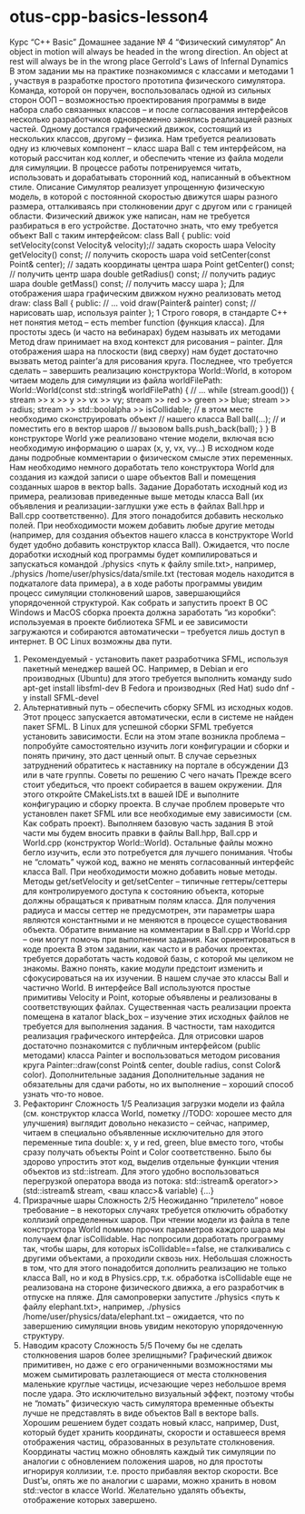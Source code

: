 # otus-cpp-basics-lesson4

Курс “C++ Basic”
Домашнее задание № 4 “Физический симулятор”
An object in motion will always be headed in the wrong direction.
An object at rest will always be in the wrong place
Gerrold's Laws of Infernal Dynamics
В этом задании мы на практике познакомимся с классами и методами
1
, участвуя в
разработке простого прототипа физического симулятора. Команда, которой он поручен,
воспользовалась одной из сильных сторон ООП – возможностью проектирования
программы в виде набора слабо связанных классов – и после согласования
интерфейсов несколько разработчиков одновременно занялись реализацией разных
частей. Одному достался графический движок, состоящий из нескольких классов,
другому – физика.
Нам требуется реализовать одну из ключевых компонент – класс шара Ball с тем
интерфейсом, на который рассчитан код коллег, и обеспечить чтение из файла модели
для симуляции. В процессе работы потренируемся читать, использовать и
дорабатывать сторонний код, написанный в объектном стиле.
Описание
Симулятор реализует упрощенную физическую модель, в которой с постоянной
скоростью движутся шары разного размера, отталкиваясь при столкновении друг с
другом или с границей области. Физический движок уже написан, нам не требуется
разбираться в его устройстве. Достаточно знать, что ему требуется объект Ball с
таким интерфейсом:
class Ball {
public:
void setVelocity(const Velocity& velocity);// задать скорость шара
Velocity getVelocity() const; // получить скорость шара
void setCenter(const Point& center); // задать координаты центра шара
Point getCenter() const; // получить центр шара
double getRadius() const; // получить радиус шара
double getMass() const; // получить массу шара
};
Для отображения шара графическим движком нужно реализовать метод draw:
class Ball {
public:
// ...
void draw(Painter& painter) const; // нарисовать шар, используя painter
};
1 Строго говоря, в стандарте C++ нет понятия метод – есть member function (функция класса).
Для простоты здесь (и часто на вебинарах) будем называть их методами
Метод draw принимает на вход контекст для рисования – painter. Для отображения
шара на плоскости (вид сверху) нам будет достаточно вызвать метод painter’а для
рисования круга.
Последнее, что требуется сделать – завершить реализацию конструктора
World::World, в котором читаем модель для симуляции из файла worldFilePath:
World::World(const std::string& worldFilePath) {
// ...
while (stream.good()) {
stream >> x >> y >> vx >> vy;
stream >> red >> green >> blue;
stream >> radius;
stream >> std::boolalpha >> isCollidable;
// в этом месте необходимо сконструировать объект
// нашего класса Ball ball(...);
// и поместить его в вектор шаров
// вызовом balls.push_back(ball);
}
}
В конструкторе World уже реализовано чтение модели, включая всю необходимую
информацию о шарах (x, y, vx, vy…) В исходном коде даны подробные комментарии
о физическом смысле этих переменных. Нам необходимо немного доработать тело
конструктора World для создания из каждой записи о шаре объектов Ball и помещения
созданных шаров в вектор balls.
Задание
Доработать исходный код из примера, реализовав приведенные выше методы класса
Ball (их объявления и реализации-заглушки уже есть в файлах Ball.hpp и Ball.сpp
соответственно). Для этого понадобится добавить несколько полей. При
необходимости можем добавить любые другие методы (например, для создания
объектов нашего класса в конструкторе World будет удобно добавить конструктор
класса Ball).
Ожидается, что после доработки исходный код программы будет компилироваться и
запускаться командой ./physics <путь к файлу smile.txt>, например, ./physics
/home/user/physics/data/smile.txt (тестовая модель находится в подкаталоге data
примера), а в ходе работы программы увидим процесс симуляции столкновений
шаров, завершающийся упорядоченной структурой.
Как собрать и запустить проект
В ОС Windows и MacOS сборка проекта должна заработать “из коробки”: используемая
в проекте библиотека SFML и ее зависимости загружаются и собираются
автоматически – требуется лишь доступ в интернет.
В ОС Linux возможны два пути.
1. Рекомендуемый - установить пакет разработчика SFML, используя пакетный
менеджер вашей ОС.
Например, в Debian и его производных (Ubuntu) для этого требуется выполнить
команду sudo apt-get install libsfml-dev
В Fedora и производных (Red Hat) sudo dnf -y install SFML-devel
2. Альтернативный путь – обеспечить сборку SFML из исходных кодов. Этот
процесс запускается автоматически, если в системе не найден пакет SFML. В
Linux для успешной сборки SFML требуется установить зависимости.
Если на этом этапе возникла проблема – попробуйте самостоятельно изучить логи
конфигурации и сборки и понять причину, это даст ценный опыт. В случае серьезных
затруднений обратитесь к наставнику на портале в обсуждении ДЗ или в чате группы.
Советы по решению
С чего начать
Прежде всего стоит убедиться, что проект собирается в вашем окружении. Для этого
откройте CMakeLists.txt в вашей IDE и выполните конфигурацию и сборку проекта. В
случае проблем проверьте что установлен пакет SFML или все необходимые ему
зависимости (см. Как собрать проект).
Выполняем базовую часть задания
В этой части мы будем вносить правки в файлы Ball.hpp, Ball.сpp и World.сpp
(конструктор World::World). Остальные файлы можно бегло изучить, если это
потребуется для лучшего понимания.
Чтобы не “сломать” чужой код, важно не менять согласованный интерфейс класса
Ball. При необходимости можно добавить новые методы.
Методы get/setVelocity и get/setCenter – типичные геттеры/сеттеры для
контролируемого доступа к состоянию объекта, которые должны обращаться к
приватным полям класса. Для получения радиуса и массы сеттер не предусмотрен, эти
параметры шара являются константными и не меняются в процессе существования
объекта.
Обратите внимание на комментарии в Ball.сpp и World.сpp – они могут помочь при
выполнении задания.
Как ориентироваться в коде проекта
В этом задании, как часто и в рабочих проектах, требуется доработать часть кодовой
базы, с которой мы целиком не знакомы. Важно понять, какие модули предстоит
изменить и сфокусироваться на их изучении. В нашем случае это классы Ball и
частично World. В интерфейсе Ball используются простые примитивы Velocity и Point,
которые объявлены и реализованы в соответствующих файлах.
Существенная часть реализации проекта помещена в каталог black_box – изучение
этих исходных файлов не требуется для выполнения задания. В частности, там
находится реализация графического интерфейса. Для отрисовки шаров достаточно
познакомится с публичным интерфейсом (public методами) класса Painter и
воспользоваться методом рисования круга Painter::draw(const Point& center, double
radius, const Color& color).
Дополнительные задания
Дополнительные задания не обязательны для сдачи работы, но их выполнение –
хороший способ узнать что-то новое.
1. Рефакторинг
Сложность 1/5
Реализация загрузки модели из файла (см. конструктор класса World, пометку //TODO:
хорошее место для улучшения) выглядит довольно неказисто – сейчас, например,
читаем в специально объявленные исключительно для этого переменные типа double:
x, y и red, green, blue вместо того, чтобы сразу получать объекты Point и Color
соответственно. Было бы здорово упростить этот код, выделив отдельные функции
чтения объектов из std::istream. Для этого удобно воспользоваться перегрузкой
оператора ввода из потока:
std::istream& operator>>(std::istream& stream, <ваш класс>& variable) {...}
2. Призрачные шары
Сложность 2/5
Неожиданно “прилетело” новое требование – в некоторых случаях требуется
отключить обработку коллизий определенных шаров. При чтении модели из файла в
теле конструктора World помимо прочих параметров каждого шара мы получаем флаг
isCollidable. Нас попросили доработать программу так, чтобы шары, для которых
isCollidable==false, не сталкивались с другими объектами, а проходили сквозь них.
Небольшая сложность в том, что для этого понадобится дополнить реализацию не
только класса Ball, но и код в Physics.cpp, т.к. обработка isCollidable еще не
реализована на стороне физического движка, а его разработчик в отпуске на пляже.
Для самопроверки запустите ./physics <путь к файлу elephant.txt>, например,
./physics /home/user/physics/data/elephant.txt – ожидается, что по завершению
симуляции вновь увидим некоторую упорядоченную структуру.
3. Наводим красоту
Сложность 5/5
Почему бы не сделать столкновения шаров более зрелищными? Графический движок
примитивен, но даже с его ограниченными возможностями мы можем сымитировать
разлетающиеся от места столкновения маленькие круглые частицы, исчезающие через
небольшое время после удара. Это исключительно визуальный эффект, поэтому чтобы
не “ломать” физическую часть симулятора временные объекты лучше не представлять
в виде объектов Ball в векторе balls. Хорошим решением будет создать новый класс,
например, Dust, который будет хранить координаты, скорости и оставшееся время
отображения частиц, образованных в результате столкновения. Координаты частиц
можно обновлять каждый тик симуляции по аналогии с обновлением положения
шаров, но для простоты игнорируя коллизии, т.е. просто прибавляя вектор скорости.
Все Dust’ы, опять же по аналогии с шарами, можно хранить в новом std::vector в
классе World. Желательно удалять объекты, отображение которых завершено.